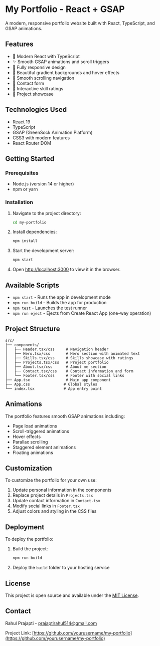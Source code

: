 # My Portfolio - React + GSAP

A modern, responsive portfolio website built with React, TypeScript, and GSAP animations.

## Features

- 🚀 Modern React with TypeScript
- ✨ Smooth GSAP animations and scroll triggers
- 📱 Fully responsive design
- 🎨 Beautiful gradient backgrounds and hover effects
- 🔗 Smooth scrolling navigation
- 📧 Contact form
- 🌟 Interactive skill ratings
- 💼 Project showcase

## Technologies Used

- React 19
- TypeScript
- GSAP (GreenSock Animation Platform)
- CSS3 with modern features
- React Router DOM

## Getting Started

### Prerequisites

- Node.js (version 14 or higher)
- npm or yarn

### Installation

1. Navigate to the project directory:
   ```bash
   cd my-portfolio
   ```

2. Install dependencies:
   ```bash
   npm install
   ```

3. Start the development server:
   ```bash
   npm start
   ```

4. Open [http://localhost:3000](http://localhost:3000) to view it in the browser.

## Available Scripts

- `npm start` - Runs the app in development mode
- `npm run build` - Builds the app for production
- `npm test` - Launches the test runner
- `npm run eject` - Ejects from Create React App (one-way operation)

## Project Structure

```
src/
├── components/
│   ├── Header.tsx/css     # Navigation header
│   ├── Hero.tsx/css       # Hero section with animated text
│   ├── Skills.tsx/css     # Skills showcase with ratings
│   ├── Projects.tsx/css   # Project portfolio
│   ├── About.tsx/css      # About me section
│   ├── Contact.tsx/css    # Contact information and form
│   └── Footer.tsx/css     # Footer with social links
├── App.tsx                # Main app component
├── App.css               # Global styles
└── index.tsx             # App entry point
```

## Animations

The portfolio features smooth GSAP animations including:

- Page load animations
- Scroll-triggered animations
- Hover effects
- Parallax scrolling
- Staggered element animations
- Floating animations

## Customization

To customize the portfolio for your own use:

1. Update personal information in the components
2. Replace project details in `Projects.tsx`
3. Update contact information in `Contact.tsx`
4. Modify social links in `Footer.tsx`
5. Adjust colors and styling in the CSS files

## Deployment

To deploy the portfolio:

1. Build the project:
   ```bash
   npm run build
   ```

2. Deploy the `build` folder to your hosting service

## License

This project is open source and available under the [MIT License](LICENSE).

## Contact

Rahul Prajapti - prajaptirahul514@gmail.com

Project Link: [https://github.com/yourusername/my-portfolio](https://github.com/yourusername/my-portfolio)
